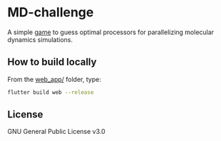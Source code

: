 # MD-challenge

A simple [game](https://md-challenge.github.io/) to guess optimal processors for parallelizing molecular dynamics simulations.

## How to build locally

From the [web_app/](web_app/) folder, type:

```bash
flutter build web --release
```

## License

GNU General Public License v3.0
